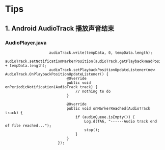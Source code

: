 # Tips
## 1. Android AudioTrack 播放声音结束 
### AudioPlayer.java

                        audioTrack.write(tempData, 0, tempData.length);
                        audioTrack.setNotificationMarkerPosition(audioTrack.getPlaybackHeadPosition() + tempData.length);
                        audioTrack.setPlaybackPositionUpdateListener(new AudioTrack.OnPlaybackPositionUpdateListener() {
                                @Override
                                public void onPeriodicNotification(AudioTrack track) {
                                    // nothing to do
                                }

                                @Override
                                public void onMarkerReached(AudioTrack track) {
                                    if (audioQueue.isEmpty()) {
                                        Log.d(TAG, "------Audio track end of file reached...");
                                        stop();
                                    }
                                }
                            });

